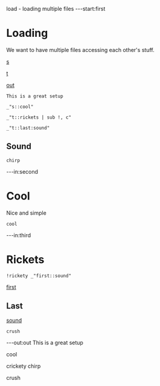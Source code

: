 load - loading multiple files
---start:first
# Loading

We want to have multiple files accessing each other's stuff. 

[s](second "load:")

[t](# "load:third")

[out](# "save:")


    This is a great setup

    _"s::cool"

    _"t::rickets | sub !, c"

    _"t::last:sound"

## Sound

    chirp
---in:second

# Cool

Nice and simple

    cool

---in:third

# Rickets

    !rickety _"first::sound"

[first](first "load:")

## Last

[sound]()

    crush

---out:out
This is a great setup

cool

crickety chirp

crush
